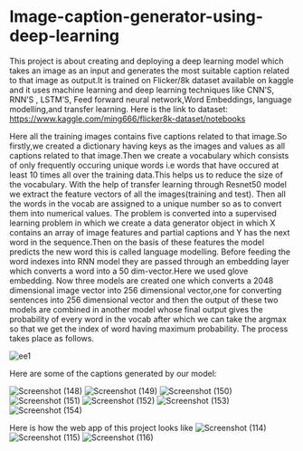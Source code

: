# Image-caption-generator-using-deep-learning

This project is about creating and deploying a deep learning model which takes an image as an
input and generates the most suitable caption related to that image as output.It is trained on
Flicker/8k dataset available on kaggle and it uses machine learning and deep learning
techniques like CNN’S, RNN’S , LSTM’S, Feed forward neural network,Word Embeddings,
language modelling,and transfer learning.
Here is the link to dataset:
https://www.kaggle.com/ming666/flicker8k-dataset/notebooks

Here all the training images contains five captions related to that image.So firstly,we created a dictionary having keys as the images and values as all captions related to that image.Then we create a vocabulary which consists of only frequently occuring unique words i.e words that have occured at least 10 times all over the training data.This helps us to reduce the size of the vocabulary.
With the help of transfer learning through Resnet50 model we extract the feature vectors of all the images(training and test).
Then all the words in the vocab are assigned to a unique number so as to convert them into numerical values.
The problem is converted into a supervised learning problem in which we create a data generator object in which X contains an array of image features and partial captions and Y has the next word in the sequence.Then on the basis of these features the model predicts the new word this is called language modelling.
Before feeding the word indexes into RNN model they are passed through an embedding layer which converts a word into a 50 dim-vector.Here we used glove embedding.
Now three models are created one which converts a 2048 dimensional image vector into 256 dimensional vector,one for converting sentences into 256 dimensional vector and then the output of these two models are combined in another model whose final output gives the probability of every word in the vocab after which we can take the argmax so that we get the index of word having maximum probability. The process takes place as follows.

![ee1](https://user-images.githubusercontent.com/62187533/121786680-2db64e80-cbdf-11eb-8f82-fc496e3a1377.jpeg)


Here are some of the captions generated by our model:

![Screenshot (148)](https://user-images.githubusercontent.com/62187533/121786919-89350c00-cbe0-11eb-959c-c5132426ba18.png)
![Screenshot (149)](https://user-images.githubusercontent.com/62187533/121786920-89350c00-cbe0-11eb-986c-1afdd6b01060.png)
![Screenshot (150)](https://user-images.githubusercontent.com/62187533/121786922-89cda280-cbe0-11eb-86a8-5b45fb7286bc.png)
![Screenshot (151)](https://user-images.githubusercontent.com/62187533/121786923-8a663900-cbe0-11eb-9b29-a0434e965896.png)
![Screenshot (152)](https://user-images.githubusercontent.com/62187533/121786926-8b976600-cbe0-11eb-9377-613151a6aca6.png)
![Screenshot (153)](https://user-images.githubusercontent.com/62187533/121786929-8c2ffc80-cbe0-11eb-9598-67a0f95e8638.png)
![Screenshot (154)](https://user-images.githubusercontent.com/62187533/121786931-8cc89300-cbe0-11eb-8c28-cfb3630f6ddb.png)

Here is how the web app of this project looks like
![Screenshot (114)](https://user-images.githubusercontent.com/62187533/121787071-a6b6a580-cbe1-11eb-9f09-3a0fa05f9432.png)
![Screenshot (115)](https://user-images.githubusercontent.com/62187533/121787047-7bcc5180-cbe1-11eb-9c00-d2760fbf6975.png)
![Screenshot (116)](https://user-images.githubusercontent.com/62187533/121787049-7bcc5180-cbe1-11eb-9cf5-0b28ddb5eb70.png)
